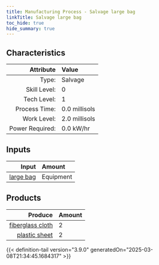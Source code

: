 ```yaml
---
title: Manufacturing Process - Salvage large bag
linkTitle: Salvage large bag
toc_hide: true
hide_summary: true
---
```

<!-- This is generated by the MarsSim HelpGenertor, do not edit. -->


## Characteristics

| Attribute      | Value |
|--------:|:------|
|Type:|Salvage|
|Skill Level:|0|
|Tech Level:|1|
|Process Time:|0.0 millisols|
|Work Level:|2.0 millisols|
|Power Required:|0.0 kW/hr|

## Inputs

| Input      | Amount |
|--------:|:------|
|[large bag](/docs/definitions/null/large-bag)|Equipment|1|

## Products


| Produce      | Amount |
|--------:|:------|
|[fiberglass cloth](/docs/definitions/part/fiberglass-cloth)|2|
|[plastic sheet](/docs/definitions/part/plastic-sheet)|2|



{{< definition-tail version="3.9.0" generatedOn="2025-03-08T21:34:45.1684317" >}}



